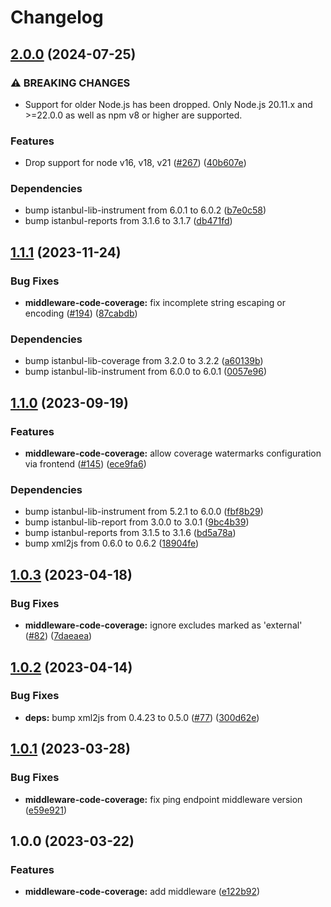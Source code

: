 # Changelog

## [2.0.0](https://github.com/SAP/ui5-tooling-extensions/compare/middleware-code-coverage-v1.1.1...middleware-code-coverage-v2.0.0) (2024-07-25)


### ⚠ BREAKING CHANGES

* Support for older Node.js has been dropped. Only Node.js 20.11.x and >=22.0.0 as well as npm v8 or higher are supported.

### Features

* Drop support for node v16, v18, v21 ([#267](https://github.com/SAP/ui5-tooling-extensions/issues/267)) ([40b607e](https://github.com/SAP/ui5-tooling-extensions/commit/40b607e999a840b9135c2fcd1989d8505cf873f7))


### Dependencies

* bump istanbul-lib-instrument from 6.0.1 to 6.0.2 ([b7e0c58](https://github.com/SAP/ui5-tooling-extensions/commit/b7e0c58f0774f8e33d8f55969b127b25d773f9e2))
* bump istanbul-reports from 3.1.6 to 3.1.7 ([db471fd](https://github.com/SAP/ui5-tooling-extensions/commit/db471fd60c7d8d39baec3e50a68be6b191ba2c0b))

## [1.1.1](https://github.com/SAP/ui5-tooling-extensions/compare/middleware-code-coverage-v1.1.0...middleware-code-coverage-v1.1.1) (2023-11-24)


### Bug Fixes

* **middleware-code-coverage:** fix incomplete string escaping or encoding ([#194](https://github.com/SAP/ui5-tooling-extensions/issues/194)) ([87cabdb](https://github.com/SAP/ui5-tooling-extensions/commit/87cabdb6c6839e19c088e675b97b3f1e0beb9f81))


### Dependencies

* bump istanbul-lib-coverage from 3.2.0 to 3.2.2 ([a60139b](https://github.com/SAP/ui5-tooling-extensions/commit/a60139b21428b95832a1ed8525ddb573d16c0ec5))
* bump istanbul-lib-instrument from 6.0.0 to 6.0.1 ([0057e96](https://github.com/SAP/ui5-tooling-extensions/commit/0057e96105faabec6a391c02f90b271f70128382))

## [1.1.0](https://github.com/SAP/ui5-tooling-extensions/compare/middleware-code-coverage-v1.0.3...middleware-code-coverage-v1.1.0) (2023-09-19)


### Features

* **middleware-code-coverage:** allow coverage watermarks configuration via frontend ([#145](https://github.com/SAP/ui5-tooling-extensions/issues/145)) ([ece9fa6](https://github.com/SAP/ui5-tooling-extensions/commit/ece9fa64e04a93d69d910a41016ad197fa0beae9))


### Dependencies

* bump istanbul-lib-instrument from 5.2.1 to 6.0.0 ([fbf8b29](https://github.com/SAP/ui5-tooling-extensions/commit/fbf8b29664fb6a9f953ea88dd22b14911be0dffe))
* bump istanbul-lib-report from 3.0.0 to 3.0.1 ([9bc4b39](https://github.com/SAP/ui5-tooling-extensions/commit/9bc4b39ba91aebcd34e3b1d91cdd0cf545cc7f46))
* bump istanbul-reports from 3.1.5 to 3.1.6 ([bd5a78a](https://github.com/SAP/ui5-tooling-extensions/commit/bd5a78abaf0cf8a1218db9b2e076442398e4c184))
* bump xml2js from 0.6.0 to 0.6.2 ([18904fe](https://github.com/SAP/ui5-tooling-extensions/commit/18904fee24f2a06ace088d2eb639154acb1375a6))

## [1.0.3](https://github.com/SAP/ui5-tooling-extensions/compare/middleware-code-coverage-v1.0.2...middleware-code-coverage-v1.0.3) (2023-04-18)


### Bug Fixes

* **middleware-code-coverage:** ignore excludes marked as 'external' ([#82](https://github.com/SAP/ui5-tooling-extensions/issues/82)) ([7daeaea](https://github.com/SAP/ui5-tooling-extensions/commit/7daeaea7634013148b8784e94357b60968b718d7))

## [1.0.2](https://github.com/SAP/ui5-tooling-extensions/compare/middleware-code-coverage-v1.0.1...middleware-code-coverage-v1.0.2) (2023-04-14)


### Bug Fixes

* **deps:** bump xml2js from 0.4.23 to 0.5.0 ([#77](https://github.com/SAP/ui5-tooling-extensions/issues/77)) ([300d62e](https://github.com/SAP/ui5-tooling-extensions/commit/300d62ebc44e404e0fcea07168bff72b46455628))

## [1.0.1](https://github.com/SAP/ui5-tooling-extensions/compare/middleware-code-coverage-v1.0.0...middleware-code-coverage-v1.0.1) (2023-03-28)


### Bug Fixes

* **middleware-code-coverage:** fix ping endpoint middleware version ([e59e921](https://github.com/SAP/ui5-tooling-extensions/commit/e59e921780ace11cdf2bc1ff98e2af241580f118))

## 1.0.0 (2023-03-22)


### Features

* **middleware-code-coverage:** add middleware ([e122b92](https://github.com/SAP/ui5-tooling-extensions/commit/e122b92db5e2cbc3a419be0c8b9ff4e849659a1c))
